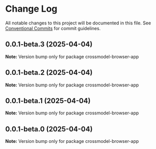 # Change Log

All notable changes to this project will be documented in this file.
See [Conventional Commits](https://conventionalcommits.org) for commit guidelines.

## 0.0.1-beta.3 (2025-04-04)

**Note:** Version bump only for package crossmodel-browser-app

## 0.0.1-beta.2 (2025-04-04)

**Note:** Version bump only for package crossmodel-browser-app

## 0.0.1-beta.1 (2025-04-04)

**Note:** Version bump only for package crossmodel-browser-app

## 0.0.1-beta.0 (2025-04-04)

**Note:** Version bump only for package crossmodel-browser-app
